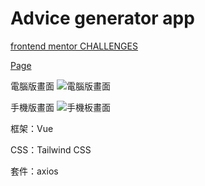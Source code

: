 # Advice generator app

[frontend mentor CHALLENGES](https://www.frontendmentor.io/challenges/advice-generator-app-QdUG-13db)

[Page](https://a733181.github.io/advice-generator-app-main/)

電腦版畫面
![電腦版畫面](https://a733181.github.io/advice-generator-app-main/README-img/desktop.JPG)

手機版畫面
![手機板畫面](https://a733181.github.io/advice-generator-app-main/README-img/mobile.JPG)

框架：Vue

CSS：Tailwind CSS

套件：axios
